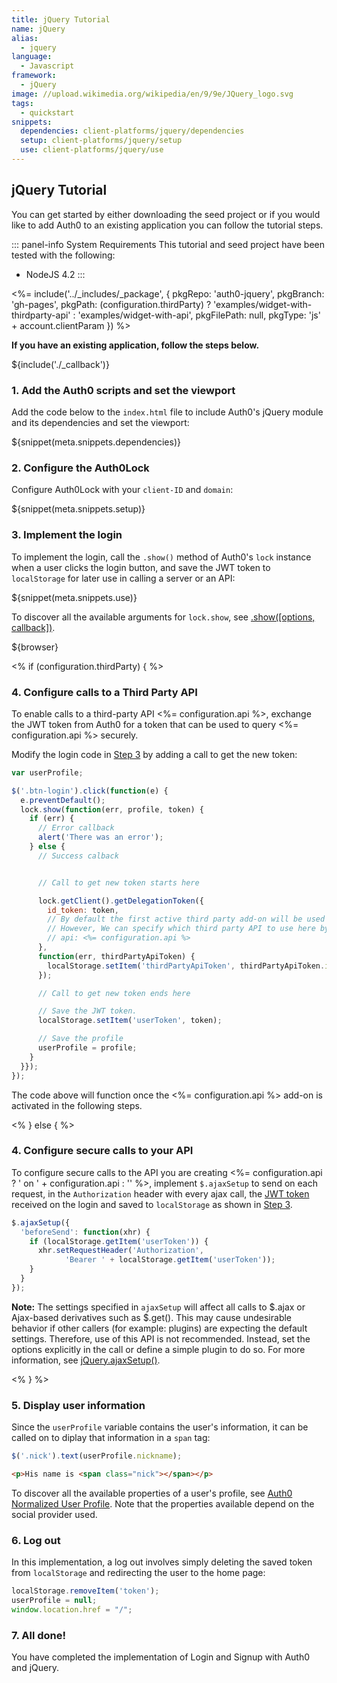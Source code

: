 ```yaml
---
title: jQuery Tutorial
name: jQuery
alias:
  - jquery
language:
  - Javascript
framework:
  - jQuery
image: //upload.wikimedia.org/wikipedia/en/9/9e/JQuery_logo.svg
tags:
  - quickstart
snippets:
  dependencies: client-platforms/jquery/dependencies
  setup: client-platforms/jquery/setup
  use: client-platforms/jquery/use
---
```


## jQuery Tutorial

You can get started by either downloading the seed project or if you would like to add Auth0 to an existing application you can follow the tutorial steps.

::: panel-info System Requirements
This tutorial and seed project have been tested with the following:

* NodeJS 4.2
:::

<%= include('../_includes/_package', {
  pkgRepo: 'auth0-jquery',
  pkgBranch: 'gh-pages',
  pkgPath: (configuration.thirdParty) ? 'examples/widget-with-thirdparty-api' : 'examples/widget-with-api',
  pkgFilePath: null,
  pkgType: 'js' + account.clientParam
}) %>

**If you have an existing application, follow the steps below.**

${include('./\_callback')}

### 1. Add the Auth0 scripts and set the viewport

Add the code below to the `index.html` file to include Auth0's jQuery module and its dependencies and set the viewport:

${snippet(meta.snippets.dependencies)}

### 2. Configure the Auth0Lock

Configure Auth0Lock with your `client-ID` and `domain`:

${snippet(meta.snippets.setup)}

### 3. Implement the login

To implement the login, call the `.show()` method of Auth0's `lock` instance when a user clicks the login button, and save the JWT token to `localStorage` for later use in calling a server or an API:

${snippet(meta.snippets.use)}

To discover all the available arguments for `lock.show`, see [.show\(\[options, callback\]\)](/libraries/lock#-show-options-callback-).

${browser}

<% if (configuration.thirdParty) { %>

### 4. Configure calls to a Third Party API

To enable calls to a third-party API <%= configuration.api %>, exchange the JWT token from Auth0 for a token that can be used to query <%= configuration.api %> securely.

Modify the login code in [Step 3](#3-implement-the-login) by adding a call to get the new token:

```js
var userProfile;

$('.btn-login').click(function(e) {
  e.preventDefault();
  lock.show(function(err, profile, token) {
    if (err) {
      // Error callback
      alert('There was an error');
    } else {
      // Success calback


      // Call to get new token starts here

      lock.getClient().getDelegationToken({
        id_token: token,
        // By default the first active third party add-on will be used
        // However, We can specify which third party API to use here by specifying the name of the add-on
        // api: <%= configuration.api %>
      },
      function(err, thirdPartyApiToken) {
        localStorage.setItem('thirdPartyApiToken', thirdPartyApiToken.id_token);
      });

      // Call to get new token ends here

      // Save the JWT token.
      localStorage.setItem('userToken', token);

      // Save the profile
      userProfile = profile;
    }
  }});
});
```

The code above will function once the <%= configuration.api %> add-on is activated in the following steps.

<% } else { %>

### 4. Configure secure calls to your API

To configure secure calls to the API you are creating <%= configuration.api ? ' on ' + configuration.api : '' %>, implement `$.ajaxSetup` to send on each request, in the `Authorization` header with every ajax call, the [JWT token](/jwt) received on the login and saved to `localStorage` as shown in [Step 3](#3-implement-the-login).

```js
$.ajaxSetup({
  'beforeSend': function(xhr) {
    if (localStorage.getItem('userToken')) {
      xhr.setRequestHeader('Authorization',
            'Bearer ' + localStorage.getItem('userToken'));
    }
  }
});
```

__Note:__ The settings specified in `ajaxSetup` will affect all calls to $.ajax or Ajax-based derivatives such as $.get(). This may cause undesirable behavior if other callers (for example: plugins) are expecting the default settings. Therefore, use of this API is not recommended. Instead, set the options explicitly in the call or define a simple plugin to do so. For more information, see [jQuery.ajaxSetup()](http://api.jquery.com/jQuery.ajaxSetup/).

<% } %>

### 5. Display user information

Since the `userProfile` variable contains the user's information, it can be called on to diplay that information in a `span` tag:

```js
$('.nick').text(userProfile.nickname);
```

```html
<p>His name is <span class="nick"></span></p>
```

To discover all the available properties of a user's profile, see [Auth0 Normalized User Profile](/user-profile). Note that the properties available depend on the social provider used.

### 6. Log out

In this implementation, a log out involves simply deleting the saved token from `localStorage` and redirecting the user to the home page:

```js
localStorage.removeItem('token');
userProfile = null;
window.location.href = "/";
```

### 7. All done!

You have completed the implementation of Login and Signup with Auth0 and jQuery.
